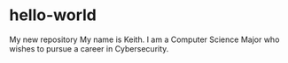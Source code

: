# hello-world
My new repository
My name is Keith. I am a Computer Science Major who wishes to pursue a career in Cybersecurity. 

